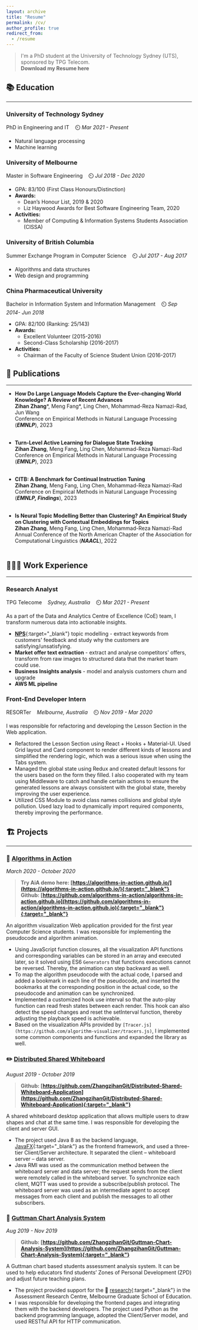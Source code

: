 ```yaml
---
layout: archive
title: "Resume"
permalink: /cv/
author_profile: true
redirect_from:
  - /resume
---
```


> I'm a PhD student at the University of Technology Sydney (UTS), sponsored by TPG Telecom. \
> **Download my Resume here**

## 📚 Education
---

### University of Technology Sydney

<p>PhD in Engineering and IT &nbsp;&nbsp; ⏲️  <em>Mar 2021 - Present</em></p>

- Natural language processing
- Machine learning

### University of Melbourne

<p>Master in Software Engineering &nbsp;&nbsp; ⏲️  <em>Jul 2018 - Dec 2020</em></p>

- GPA: 83/100 (First Class Honours/Distinction)
- **Awards:**
  - Dean’s Honour List, 2019 & 2020
  - Liz Haywood Awards for Best Software Engineering Team, 2020
- **Activities:**
  - Member of Computing & Information Systems Students Association (CISSA)
 
### University of British Columbia

<p>Summer Exchange Program in Computer Science &nbsp;&nbsp; ⏲️  <em>Jul 2017 - Aug 2017</em></p>

- Algorithms and data structures
- Web design and programming

### China Pharmaceutical University

<p>Bachelor in Information System and Information Management &nbsp;&nbsp; ⏲️  <em>Sep 2014- Jun 2018</em></p>

- GPA: 82/100 (Ranking: 25/143)
- **Awards:**
    - Excellent Volunteer (2015-2016)
    - Second-Class Scholarship (2016-2017)
- **Activities:**
    - Chairman of the Faculty of Science Student Union (2016-2017)
  
## 📑 Publications
---

- **How Do Large Language Models Capture the Ever-changing World Knowledge? A Review of Recent Advances** \
**Zihan Zhang**\*, Meng Fang\*, Ling Chen, Mohammad-Reza Namazi-Rad, Jun Wang \
Conference on Empirical Methods in Natural Language Processing (***EMNLP***), 2023 \
<a href="https://arxiv.org/abs/2310.07343" target="_blank"><i class="fa-regular fa-file-pdf"></i></a> &nbsp; <a href="https://github.com/hyintell/awesome-refreshing-llms" target="_blank"><i class="fa-brands fa-github"></i></a> &nbsp;

- **Turn-Level Active Learning for Dialogue State Tracking** \
**Zihan Zhang**, Meng Fang, Ling Chen, Mohammad-Reza Namazi-Rad \
Conference on Empirical Methods in Natural Language Processing (***EMNLP***), 2023 \
<a href="https://arxiv.org/abs/2310.14513" target="_blank"><i class="fa-regular fa-file-pdf"></i></a> &nbsp; <a href="https://github.com/hyintell/AL-DST" target="_blank"><i class="fa-brands fa-github"></i></a> &nbsp;

- **CITB: A Benchmark for Continual Instruction Tuning** \
**Zihan Zhang**, Meng Fang, Ling Chen, Mohammad-Reza Namazi-Rad \
Conference on Empirical Methods in Natural Language Processing (***EMNLP, Findings***), 2023 \
<a href="https://arxiv.org/abs/2310.14510" target="_blank"><i class="fa-regular fa-file-pdf"></i></a> &nbsp; <a href="https://github.com/hyintell/CITB" target="_blank"><i class="fa-brands fa-github"></i></a> &nbsp;

- **Is Neural Topic Modelling Better than Clustering? An Empirical Study on Clustering with Contextual Embeddings for Topics** \
**Zihan Zhang**, Meng Fang, Ling Chen, Mohammad-Reza Namazi-Rad \
Annual Conference of the North American Chapter of the Association for Computational Linguistics (***NAACL***), 2022 \
<a href="https://arxiv.org/abs/2204.09874" target="_blank"><i class="fa-regular fa-file-pdf"></i></a> &nbsp; <a href="https://github.com/hyintell/topicx" target="_blank"><i class="fa-brands fa-github"></i></a> &nbsp;




## 👩🏻‍💻 Work Experience
---

### Research Analyst

<p>TPG Telecome &nbsp;&nbsp; <em>Sydney, Australia</em>  &nbsp;&nbsp; ⏲️  <em>Mar 2021 - Present</em></p>

As a part of the Data and Analytics Centre of Excellence (CoE) team, I transform numerous data into actionable insights.
- [**NPS**](https://en.wikipedia.org/wiki/Net_Promoter){:target="_blank"} topic modelling - extract keywords from customers' feedback and study why the customers are satisfying/unsatisfying.
- **Market offer text extraction** - extract and analyse competitors' offers, transform from raw images to structured data that the market team could use.
- **Business Insights analysis** - model and analysis customers churn and upgrade
- **AWS ML pipeline**

### Front-End Developer Intern

<p>RESORTer &nbsp;&nbsp; <em>Melbourne, Australia </em>  &nbsp;&nbsp; ⏲️  <em>Nov 2019 - Mar 2020</em></p>

I was responsible for refactoring and developing the Lesson Section in the Web application.

- Refactored the Lesson Section using React + Hooks + Material-UI. Used Grid layout and Card component to render different kinds of lessons and simplified the rendering logic, which was a serious issue when using the Tabs system.
- Managed the global state using Redux and created default lessons for the users based on the form they filled. I also cooperated with my team using Middleware to catch and handle certain actions to ensure the generated lessons are always consistent with the global state, thereby improving the user experience.
- Utilized CSS Module to avoid class names collisions and global style pollution. Used lazy load to dynamically import required components, thereby improving the performance.


## 🏗️ Projects
---

### 🔧 [Algorithms in Action](/project/algorithms-in-action)

*March 2020 - October 2020*

> **Try AiA demo here: [https://algorithms-in-action.github.io/](https://algorithms-in-action.github.io/){:target="_blank"}** \
> **Github: [https://github.com/algorithms-in-action/algorithms-in-action.github.io](https://github.com/algorithms-in-action/algorithms-in-action.github.io){:target="_blank"}{:target="_blank"}**

An algorithm visualization Web application provided for the first year Computer Science students.
I was responsible for implementing the pseudocode and algorithm animation.

- Using JavaScript function closures, all the visualization API functions and corresponding variables can be stored in an array and executed later, so it solved using ES6 `Generators` that functions executions cannot be reversed. Thereby, the animation can step backward as well.
- To map the algorithm pseudocode with the actual code, I parsed and added a bookmark in each line of the pseudocode, and inserted the bookmarks at the corresponding position in the actual code, so the pseudocode and animation can be synchronized.
- Implemented a customized hook use interval so that the auto-play function can read fresh states between each render. This hook can also detect the speed changes and reset the setInterval function, thereby adjusting the playback speed is achievable.
- Based on the visualization APIs provided by `[Tracer.js](https://github.com/algorithm-visualizer/tracers.js)`, I implemented some common components and functions and expanded the library as well.

### ✏️ [Distributed Shared Whiteboard](/project/distributed_shared_whiteboard)

*August 2019 - October 2019*

> **Github: [https://github.com/ZhangzihanGit/Distributed-Shared-Whiteboard-Application](https://github.com/ZhangzihanGit/Distributed-Shared-Whiteboard-Application){:target="_blank"}**

A shared whiteboard desktop application that allows multiple users to draw shapes and chat at the same time. I was responsible for developing the client and server GUI.

- The project used Java 8 as the backend language, [JavaFX](https://openjfx.io/){:target="_blank"} as the frontend framework, and used a three-tier Client/Server architecture. It separated the client – whiteboard server – data server.
- Java RMI was used as the communication method between the whiteboard server and data server; the request sends from the client were remotely called in the whiteboard server. To synchronize each client, MQTT was used to provide a subscribe/publish protocol. The whiteboard server was used as an intermediate agent to accept messages from each client and publish the messages to all other subscribers.

### 📐 [Guttman Chart Analysis System](/project/guttman_chart_analysis_system)

*Aug 2019 - Nov 2019*

> **Github: [https://github.com/ZhangzihanGit/Guttman-Chart-Analysis-System](https://github.com/ZhangzihanGit/Guttman-Chart-Analysis-System){:target="_blank"}**

A Guttman chart based students assessment analysis system. It can be used to help educators find students’ Zones of Personal Development (ZPD) and adjust future teaching plans.

- The project provided support for the 🔗 [research](https://education.unimelb.edu.au/research/projects/improving-assessment-with-intelligent-automation){:target="_blank"} in the Assessment Research Centre, Melbourne Graduate School of Education.
- I was responsible for developing the frontend pages and integrating them with the backend developers. The project used Python as the backend programming language, adopted the Client/Server model, and used RESTful API for HTTP communication.

